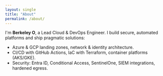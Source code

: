 ```yaml
---
layout: single
title: "About"
permalink: /about/
---
```

I'm **Berkeley O**, a Lead Cloud & DevOps Engineer. I build secure, automated platforms and ship pragmatic solutions:
- Azure & GCP landing zones, network & identity architecture.
- CI/CD with GitHub Actions, IaC with Terraform, container platforms (AKS/GKE).
- Security: Entra ID, Conditional Access, SentinelOne, SIEM integrations, hardened egress.
